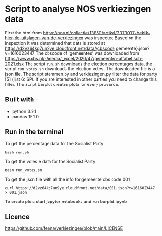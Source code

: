 # Script to analyse NOS verkiezingen data

First the html from https://nos.nl/collectie/13860/artikel/2373037-bekijk-hier-de-uitslagen-van-de-verkiezingen was inspected
Based on the inspection it was determined that data is stored at https://d2vz64kg7un9ye.cloudfront.net/data/{cbscode gemeente}.json?v=1616023447
The cbscode of 'gemeentes' was downloaded from https://www.cbs.nl/-/media/_excel/2020/47/gemeenten-alfabetisch-2021.xlsx
The script `run.sh` downloads the election percentages data, the script `run_votes.sh` downloads the election votes. The downloaded file is a json file. 
The script stemmen.py and verkiezingen.py filter the data for party [5] (lijst 6: SP). If you are interested in other parties you need to change this filter.
The script barplot creates plots for every provence.

## Built with

- python 3.9.1
- pandas 15.1.0

## Run in the terminal

To get the percentage data for the Socialist Party 
```bash{}
bash run.sh
```
To get the votes e data for the Socialist Party 
```bash{}
bash run_votes.sh
```

To get the json file with all the info for gemeente cbs code 001
```bash{}
curl https://d2vz64kg7un9ye.cloudfront.net/data/001.json?v=1616023447 > 001.json
```

To create plots start jupyter notebooks and run barplot.ipynb


## Licence
https://github.com/fenna/verkiezingen/blob/main/LICENSE







